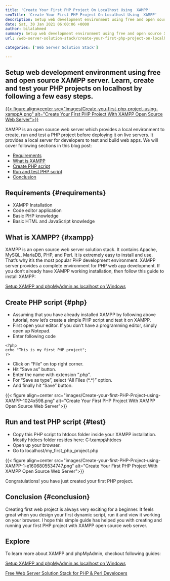```yaml
---
title: 'Create Your First PHP Project On Localhost Using  XAMPP'
seoTitle: 'Create Your First PHP Project On Localhost Using  XAMPP'
description: Setup web development environment using free and open source web server XAMPP. Create and test your PHP projects on localhost by following a few easy steps.
date: Sat, 30 Jan 2021 06:00:06 +0000
author: bilalahmed
summary: Setup web development environment using free and open source XAMPP server. Learn, create and test your PHP projects on localhost by following a few easy steps.
url: /web-server-solution-stack/create-your-first-php-project-on-localhost-using-xampp/

categories: ['Web Server Solution Stack']

---
```

## Setup web development environment using free and open source XAMPP server. Learn, create and test your PHP projects on localhost by following a few easy steps.

[{{< figure align=center src="images/Create-you-first-php-project-using-xamppA.png" alt="Create Your First PHP Project With XAMPP Open Source Web Server">}}][1] 

XAMPP is an open source web server which provides a local environment to create, run and test a PHP project before deploying it on live servers. It provides a local server for developers to test and build web apps. We will cover following sections in this blog post:

  * [Requirements][2]
  * [What is XAMPP][3]
  * [Create PHP script][4]
  * [Run and test PHP script][5]
  * [Conclusion][6]

## Requirements {#requirements}

  * XAMPP Installation
  * Code editor application
  * Basic PHP knowledge
  * Basic HTML and JavaScript knowledge

## What is XAMPP? {#xampp}

XAMPP is an open source web server solution stack. It contains Apache, MySQL, MariaDB, PHP, and Perl. It is extremely easy to install and use. That’s why it’s the most popular PHP development environment. XAMPP server provides a complete environment for PHP web app development. If you don’t already have XAMPP working installation, then follow this guide to install XAMPP:

[Setup XAMPP and phpMyAdmin as localhost on Windows][7]

## Create PHP script {#php}

  * Assuming that you have already installed XAMPP by following above tutorial, now let’s create a simple PHP script and test it on XAMPP.
  * First open your editor. If you don’t have a programming editor, simply open up Notepad. 
  * Enter following code


```
<?php
echo "This is my first PHP project";
?>
```


  * Click on “File” on top right corner.
  * Hit “Save as” button.
  * Enter the name with extension “.php”.
  * For “Save as type”, select “All Files (\*.\*)” option.
  * And finally hit “Save” button.

{{< figure align=center src="images/Create-your-first-PHP-Project-using-XAMPP-1024x598.png" alt="Create Your First PHP Project With XAMPP Open Source Web Server">}}  

## Run and test PHP script {#test}

  * Copy this PHP script to htdocs folder inside your XAMPP installation. Mostly htdocs folder resides here: C:\xampp\htdocs
  * Open up your browser.
  * Go to localhost/my\_first\_php_project.php 

{{< figure align=center src="images/Create-your-first-PHP-Project-using-XAMPP-1-e1606805534747.png" alt="Create Your First PHP Project With XAMPP Open Source Web Server">}}  

Congratulations! you have just created your first PHP project.

## Conclusion {#conclusion}

Creating first web project is always very exciting for a beginner. It feels great when you design your first dynamic script, run it and view it working on your browser. I hope this simple guide has helped you with creating and running your first PHP project with XAMPP open source web server. 

## Explore

To learn more about XAMPP and phpMyAdmin, checkout following guides:

[Setup XAMPP and phpMyAdmin as localhost on Windows][7]

[Free Web Server Solution Stack for PHP & Perl Developers][1]

 [1]: https://products.containerize.com/solution-stack/xampp
 [2]: #requirements
 [3]: #xampp
 [4]: #php
 [5]: #test
 [6]: #conclusion
 [7]: https://blog.containerize.com/database-management-software/how-to-setup-xampp-and-phpmyadmin-as-localhost-on-windows/
